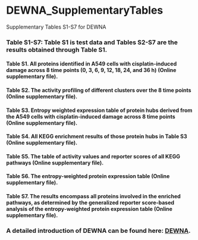 # DEWNA_SupplementaryTables
Supplementary Tables S1-S7 for DEWNA

### Table S1-S7: Table S1 is test data and Tables S2-S7 are the results obtained through Table S1.
#### Table S1. All proteins identified in A549 cells with cisplatin-induced damage across 8 time points (0, 3, 6, 9, 12, 18, 24, and 36 h) (Online supplementary file).
#### Table S2. The activity profiling of different clusters over the 8 time points (Online supplementary file).
#### Table S3. Entropy weighted expression table of protein hubs derived from the A549 cells with cisplatin-induced damage across 8 time points (Online supplementary file).
#### Table S4. All KEGG enrichment results of those protein hubs in Table S3 (Online supplementary file).
#### Table S5. The table of activity values and reporter scores of all KEGG pathways (Online supplementary file).
#### Table S6. The entropy-weighted protein expression table (Online supplementary file).
#### Table S7. The results encompass all proteins involved in the enriched pathways, as determined by the generalized reporter score-based analysis of the entropy-weighted protein expression table (Online supplementary file).

### A detailed introduction of DEWNA can be found here: [DEWNA](https://github.com/wangshisheng/DEWNA).



